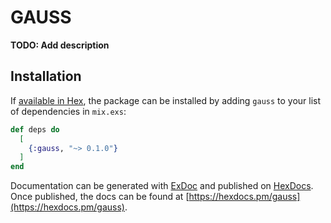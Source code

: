 # GAUSS

**TODO: Add description**

## Installation

If [available in Hex](https://hex.pm/docs/publish), the package can be installed
by adding `gauss` to your list of dependencies in `mix.exs`:

```elixir
def deps do
  [
    {:gauss, "~> 0.1.0"}
  ]
end
```

Documentation can be generated with [ExDoc](https://github.com/elixir-lang/ex_doc)
and published on [HexDocs](https://hexdocs.pm). Once published, the docs can
be found at [https://hexdocs.pm/gauss](https://hexdocs.pm/gauss).

